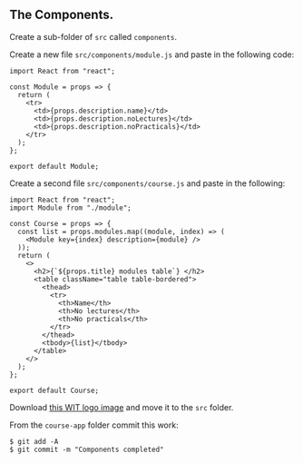 ## The Components.

Create a sub-folder of `src` called `components`. 

Create a new file `src/components/module.js` and paste in the following code:
~~~
import React from "react";

const Module = props => {
  return (
    <tr>
      <td>{props.description.name}</td>
      <td>{props.description.noLectures}</td>
      <td>{props.description.noPracticals}</td>
    </tr>
  );
};

export default Module;
~~~

Create a second file `src/components/course.js` and paste in the following:
~~~
import React from "react";
import Module from "./module";

const Course = props => {
  const list = props.modules.map((module, index) => (
    <Module key={index} description={module} />
  ));
  return (
    <>
      <h2>{`${props.title} modules table`} </h2>
      <table className="table table-bordered">
        <thead>
          <tr>
            <th>Name</th>
            <th>No lectures</th>
            <th>No practicals</th>
          </tr>
        </thead>
        <tbody>{list}</tbody>
      </table>
    </>
  );
};

export default Course;
~~~
Download [this WIT logo image][wit] and move it to the `src` folder.

From the `course-app` folder commit this work:
~~~
$ git add -A
$ git commit -m "Components completed"
~~~
[wit]: ./img/wit_crest.png
